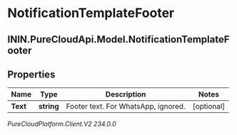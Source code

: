 # NotificationTemplateFooter

## ININ.PureCloudApi.Model.NotificationTemplateFooter

## Properties

|Name | Type | Description | Notes|
|------------ | ------------- | ------------- | -------------|
| **Text** | **string** | Footer text. For WhatsApp, ignored. | [optional] |



_PureCloudPlatform.Client.V2 234.0.0_
